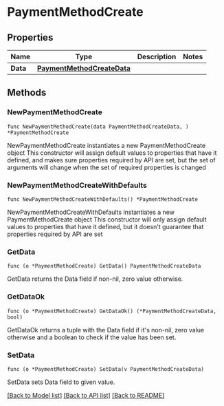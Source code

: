 # PaymentMethodCreate

## Properties

Name | Type | Description | Notes
------------ | ------------- | ------------- | -------------
**Data** | [**PaymentMethodCreateData**](PaymentMethodCreateData.md) |  | 

## Methods

### NewPaymentMethodCreate

`func NewPaymentMethodCreate(data PaymentMethodCreateData, ) *PaymentMethodCreate`

NewPaymentMethodCreate instantiates a new PaymentMethodCreate object
This constructor will assign default values to properties that have it defined,
and makes sure properties required by API are set, but the set of arguments
will change when the set of required properties is changed

### NewPaymentMethodCreateWithDefaults

`func NewPaymentMethodCreateWithDefaults() *PaymentMethodCreate`

NewPaymentMethodCreateWithDefaults instantiates a new PaymentMethodCreate object
This constructor will only assign default values to properties that have it defined,
but it doesn't guarantee that properties required by API are set

### GetData

`func (o *PaymentMethodCreate) GetData() PaymentMethodCreateData`

GetData returns the Data field if non-nil, zero value otherwise.

### GetDataOk

`func (o *PaymentMethodCreate) GetDataOk() (*PaymentMethodCreateData, bool)`

GetDataOk returns a tuple with the Data field if it's non-nil, zero value otherwise
and a boolean to check if the value has been set.

### SetData

`func (o *PaymentMethodCreate) SetData(v PaymentMethodCreateData)`

SetData sets Data field to given value.



[[Back to Model list]](../README.md#documentation-for-models) [[Back to API list]](../README.md#documentation-for-api-endpoints) [[Back to README]](../README.md)


